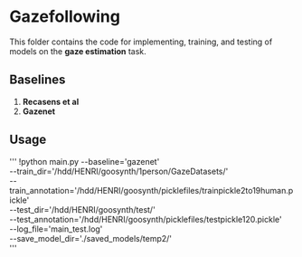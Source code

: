# Gazefollowing

This folder contains the code for implementing, training, and testing of models on the **gaze estimation** task. 

## Baselines

1. **Recasens et al**
2. **Gazenet**

## Usage
'''
!python main.py --baseline='gazenet' \
--train_dir='/hdd/HENRI/goosynth/1person/GazeDatasets/' \
--train_annotation='/hdd/HENRI/goosynth/picklefiles/trainpickle2to19human.pickle' \
--test_dir='/hdd/HENRI/goosynth/test/' \
--test_annotation='/hdd/HENRI/goosynth/picklefiles/testpickle120.pickle' \
--log_file='main_test.log' \
--save_model_dir='./saved_models/temp2/' \
'''
